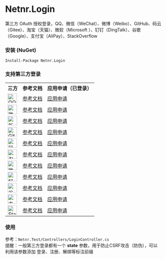 # Netnr.Login
第三方 OAuth 授权登录，QQ、微信（WeChat）、微博（Weibo）、GitHub、码云（Gitee）、淘宝（天猫）、微软（Microsoft ）、钉钉（DingTalk）、谷歌（Google）、支付宝（AliPay）、StackOverflow

### 安装 (NuGet)
```
Install-Package Netnr.Login
```

### 支持第三方登录
<table>
    <tr><th>三方</th><th>参考文档</th><th>应用申请（已登录）</th></tr>
    <tr>
        <td><img src="https://s1.netnr.eu.org/static/login/qq.svg" height="30" title="QQ"></td>
        <td><a target="_blank" href="https://wiki.connect.qq.com/准备工作_oauth2-0">参考文档</a></td>
        <td><a target="_blank" href="https://connect.qq.com/manage.html">应用申请</a></td>
    </tr>
    <tr>
        <td><img src="https://s1.netnr.eu.org/static/login/wechat.svg" height="30" title="微信/WeChat"></td>
        <td><a target="_blank" href="https://open.weixin.qq.com/cgi-bin/showdocument?action=dir_list&t=resource/res_list&verify=1&id=open1419316505&token=&lang=zh_CN">参考文档</a></td>
        <td><a target="_blank" href="https://open.weixin.qq.com">应用申请</a></td>
    </tr>
    <tr>
        <td><img src="https://s1.netnr.eu.org/static/login/weibo.svg" height="30" title="新浪微博"></td>
        <td><a target="_blank" href="https://open.weibo.com/wiki/授权机制说明">参考文档</a></td>
        <td><a target="_blank" href="https://open.weibo.com/apps">应用申请</a></td>
    </tr>
    <tr>
        <td><img src="https://s1.netnr.eu.org/static/login/github.svg" height="30" title="GitHub"></td>
        <td><a target="_blank" href="https://docs.github.com/en/free-pro-team@latest/developers/apps/authorizing-oauth-apps">参考文档</a></td>
        <td><a target="_blank" href="https://github.com/settings/developers">应用申请</a></td>
    </tr>
    <tr>
        <td><img src="https://s1.netnr.eu.org/static/login/gitee.svg" height="30" title="码云/Gitee"></td>
        <td><a target="_blank" href="https://gitee.com/api/v5/oauth_doc">参考文档</a></td>
        <td><a target="_blank" href="https://gitee.com/oauth/applications">应用申请</a></td>
    </tr>
    <tr>
        <td><img src="https://s1.netnr.eu.org/static/login/taobao.svg" height="30" title="淘宝/天猫"></td>
        <td><a target="_blank" href="https://open.taobao.com/doc.htm?spm=a219a.7386797.0.0.4e00669acnkQy6&source=search&docId=105590&docType=1">参考文档</a></td>
        <td><a target="_blank" href="https://console.open.taobao.com/">应用申请</a></td>
    </tr>
    <tr>
        <td><img src="https://s1.netnr.eu.org/static/login/microsoft.svg" height="30" title="微软/Microsoft"></td>
        <td><a target="_blank" href="https://docs.microsoft.com/zh-cn/graph/auth/">参考文档</a></td>
        <td><a target="_blank" href="https://portal.azure.com/#blade/Microsoft_AAD_IAM/ActiveDirectoryMenuBlade/RegisteredApps">应用申请</a></td>
    </tr>
    <tr>
        <td><img src="https://s1.netnr.eu.org/static/login/dingtalk.svg" height="30" title="钉钉/DingTalk"></td>
        <td><a target="_blank" href="https://ding-doc.dingtalk.com/doc#/serverapi2/kymkv6">参考文档</a></td>
        <td><a target="_blank" href="https://open-dev.dingtalk.com/#/loginMan">应用申请</a></td>
    </tr>
    <tr>
        <td><img src="https://s1.netnr.eu.org/static/login/google.svg" height="30" title="谷歌/Google"></td>
        <td><a target="_blank" href="https://developers.google.com/identity/protocols/OpenIDConnect">参考文档</a></td>
        <td><a target="_blank" href="https://console.developers.google.com/apis/credentials">应用申请</a></td>
    </tr>
    <tr>
        <td><img src="https://s1.netnr.eu.org/static/login/alipay.svg" height="30" title="支付宝/AliPay"></td>
        <td><a target="_blank" href="https://docs.open.alipay.com/263/105809">参考文档</a></td>
        <td><a target="_blank" href="https://openhome.alipay.com/platform/developerIndex.htm">应用申请</a></td>
    </tr>
    <tr>
        <td><img src="https://s1.netnr.eu.org/static/login/stackoverflow.svg" height="30" title="Stack Overflow"></td>
        <td><a target="_blank" href="https://api.stackexchange.com">参考文档</a></td>
        <td><a target="_blank" href="https://stackapps.com/apps/oauth/register">应用申请</a></td>
    </tr>
</table>

### 使用
参考：`Netnr.Test/Controllers/LoginController.cs`  
提醒：一般第三方登录都有一个 **state** 参数，用于防止CSRF攻击（防伪），可以利用该参数添加 登录、注册、解绑等标注前缀